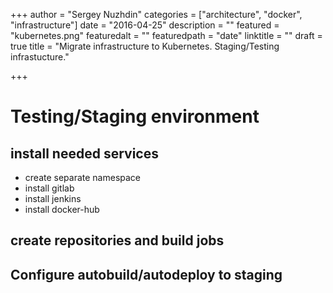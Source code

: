 +++
author = "Sergey Nuzhdin"
categories = ["architecture", "docker", "infrastructure"]
date = "2016-04-25"
description = ""
featured = "kubernetes.png"
featuredalt = ""
featuredpath = "date"
linktitle = ""
draft = true
title = "Migrate infrastructure to Kubernetes. Staging/Testing infrastucture."

+++


# Testing/Staging environment

## install needed services
  * create separate namespace
  * install gitlab
  * install jenkins
  * install docker-hub

## create repositories and build jobs
## Configure autobuild/autodeploy to staging

<!-- more -->

